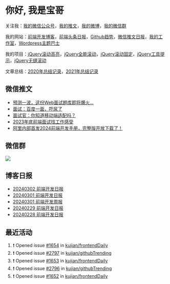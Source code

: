 
# 你好, 我是宝哥

关注我：[我的微信公众号](https://open.weixin.qq.com/qr/code?username=caibaojian_com)，[我的推文](https://weixin.qdkfweb.cn/)，[我的微博](https://weibo.com/kujian)，[我的微信群](https://qdkfweb.cn/go/weixinqun)

我的网站：[前端开发博客](https://qdkfweb.cn/)，[前端头条日报](https://toutiao.qdkfweb.cn/)，[Github趋势](https://github.qdkfweb.cn/)，[微信推文日报](https://weixin.qdkfweb.cn/)，[我的工作室](https://diy.qdkfweb.cn/)，[Wordpress主题巴士](https://wp.qdkfweb.cn/)

我的项目：[jQuery滚动高亮](https://github.com/kujian/scrollHighlight)，[jQuery全能滚动](https://github.com/kujian/power-slider)，[jQuery滚动固定](https://github.com/kujian/scrollfix)，[jQuery工具提示](https://github.com/kujian/tooltip)，[jQuery无缝滚动](http://github.com/kujian/scrollForever)

文章总结：[2020年总结记录](https://mp.weixin.qq.com/s/u0YW8BFWYLquVauhHrkSMQ)，[2021年总结记录](https://mp.weixin.qq.com/s/zMnxIpxMdDrIyuLxHRnSPw)


## 微信推文

<!-- BLOG-POST-LIST:START -->
- [预测一波，这份Web面试题库即将爆火…](https://weixin.qdkfweb.cn/40638.html)
- [面试：百度一面，吓尿了](https://weixin.qdkfweb.cn/40589.html)
- [面试官：你知道移动端适配吗？](https://weixin.qdkfweb.cn/40554.html)
- [2023年底前端面试找工作感受](https://weixin.qdkfweb.cn/40497.html)
- [阿里内部首发2024前端开发手册，完整版开放下载了！](https://weixin.qdkfweb.cn/40466.html)
<!-- BLOG-POST-LIST:END -->

## 微信群

![](https://qdkfweb.cn/d/uploads/2023/12/wechat.png?d=20240112)

## 博客日报

<!-- DAILY:START -->
- [20240302 前端开发日报](https://qdkfweb.cn/fe-daily-20240302.html)
- [20240301 前端开发日报](https://qdkfweb.cn/fe-daily-20240301.html)
- [20240301 前端开发周报](https://qdkfweb.cn/fe-weekly-20240301.html)
- [20240229 前端开发日报](https://qdkfweb.cn/fe-daily-20240229.html)
- [20240228 前端开发日报](https://qdkfweb.cn/fe-daily-20240228.html)
<!-- DAILY:END -->


## 最近活动

<!--START_SECTION:activity-->
1. ❗ Opened issue [#1654](https://github.com/kujian/frontendDaily/issues/1654) in [kujian/frontendDaily](https://github.com/kujian/frontendDaily)
2. ❗ Opened issue [#2797](https://github.com/kujian/githubTrending/issues/2797) in [kujian/githubTrending](https://github.com/kujian/githubTrending)
3. ❗ Opened issue [#1653](https://github.com/kujian/frontendDaily/issues/1653) in [kujian/frontendDaily](https://github.com/kujian/frontendDaily)
4. ❗ Opened issue [#2796](https://github.com/kujian/githubTrending/issues/2796) in [kujian/githubTrending](https://github.com/kujian/githubTrending)
5. ❗ Opened issue [#1652](https://github.com/kujian/frontendDaily/issues/1652) in [kujian/frontendDaily](https://github.com/kujian/frontendDaily)
<!--END_SECTION:activity-->
